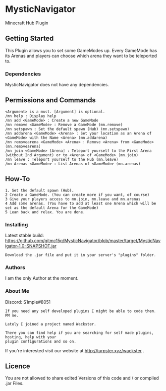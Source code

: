 # MysticNavigator

Minecraft Hub Plugin

## Getting Started

This Plugin allows you to set some GameModes up. Every GameMode has its Arenas and players can choose which arena they want to be teleported to.

### Dependencies

MysticNavigator does not have any dependencies.

## Permissions and Commands

```
<Argument> is a must. [Argument] is optional.
/mn help : Display help
/mn add <GameMode> : Create a new GameMode 
/mn remove <GameMode> : Remove a GameMode (mn.remove)
/mn setspawn : Set the default spawn (Hub) (mn.setspawn)
/mn addarena <GameMode> <Arena> : Set your location as an Arena of <GameMode> with the Name <Arena> (mn.addarena)
/mn removearena <GameMode> <Arena> : Remove <Arena> from <GameMode> (mn.removearena)
/mn join <GameMode> [Arena] : Teleport yourself to the First Arena (without 2nd Argument) or to <Arena> of <GameMode> (mn.join)
/mn leave : Teleport yourself to the Hub (mn.leave)
/mn Arenas <GameMode> : List Arenas of <GameMode> (mn.arenas)
```
	
## How-To

```
1. Set the default spawn (Hub).
2 Create a GameMode. (You can create more if you want, of course)
3 Give your players access to mn.join, mn.leave and mn.arenas
4 Add some arenas. (You have to add at least one Arena which will be set as the default Arena for the GameMode)
5 Lean back and relax. You are done.
```

### Installing

Latest stable build: https://github.com/gitmc15q/MysticNavigator/blob/master/target/MysticNavigator-1.0-SNAPSHOT.jar
```
Download the .jar file and put it in your server's "plugins" folder.
```

### Authors

I am the only Author at the moment.

### About Me

Discord: S1mple#8051
```
If you need any self developed plugins I might be able to code them. PM me.

Lately I joined a project named Wackster.    

There you can find help if you are searching for self made plugins, hosting, help with your 
plugin configurations and so on.
```

If you're interested visit our website at http://turpster.xyz/wackster .


## Licence

You are not allowed to share edited Versions of this code and / or compiled .jar Files.

